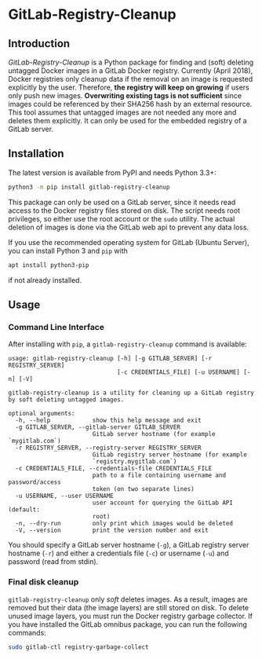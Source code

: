 # GitLab-Registry-Cleanup

## Introduction

*GitLab-Registry-Cleanup* is a Python package for finding and (soft) deleting untagged Docker images in a GitLab Docker
registry. Currently (April 2018), Docker registries only cleanup data if the removal on an image is requested explicitly
by the user. Therefore, **the registry will keep on growing** if users only push new images. **Overwriting existing tags
is not sufficient** since images could be referenced by their SHA256 hash by an external resource. This tool assumes
that untagged images are not needed any more and deletes them explicitly. It can only be used for the embedded registry
of a GitLab server.

## Installation

The latest version is available from PyPI and needs Python 3.3+:

```bash
python3 -m pip install gitlab-registry-cleanup
```

This package can only be used on a GitLab server, since it needs read access to the Docker registry files stored on
disk. The script needs root privileges, so either use the root account or the `sudo` utility. The actual deletion of
images is done via the GitLab web api to prevent any data loss.

If you use the recommended operating system for GitLab (Ubuntu Server), you can install Python 3 and `pip` with

```bash
apt install python3-pip
```

if not already installed.

## Usage

### Command Line Interface

After installing with `pip`, a `gitlab-registry-cleanup` command is available:

```
usage: gitlab-registry-cleanup [-h] [-g GITLAB_SERVER] [-r REGISTRY_SERVER]
                               [-c CREDENTIALS_FILE] [-u USERNAME] [-n] [-V]

gitlab-registry-cleanup is a utility for cleaning up a GitLab registry by soft deleting untagged images.

optional arguments:
  -h, --help            show this help message and exit
  -g GITLAB_SERVER, --gitlab-server GITLAB_SERVER
                        GitLab server hostname (for example `mygitlab.com`)
  -r REGISTRY_SERVER, --registry-server REGISTRY_SERVER
                        GitLab registry server hostname (for example
                        `registry.mygitlab.com`)
  -c CREDENTIALS_FILE, --credentials-file CREDENTIALS_FILE
                        path to a file containing username and password/access
                        token (on two separate lines)
  -u USERNAME, --user USERNAME
                        user account for querying the GitLab API (default:
                        root)
  -n, --dry-run         only print which images would be deleted
  -V, --version         print the version number and exit
```

You should specify a GitLab server hostname (`-g`), a GitLab registry server hostname (`-r`) and either a credentials
file (`-c`) or username (`-u`) and password (read from stdin).

### Final disk cleanup

`gitlab-registry-cleanup` only *soft* deletes images. As a result, images are removed but their data (the image layers)
are still stored on disk. To delete unused image layers, you must run the Docker registry garbage collector. If you have
installed the GitLab omnibus package, you can run the following commands:

```bash
sudo gitlab-ctl registry-garbage-collect
```
